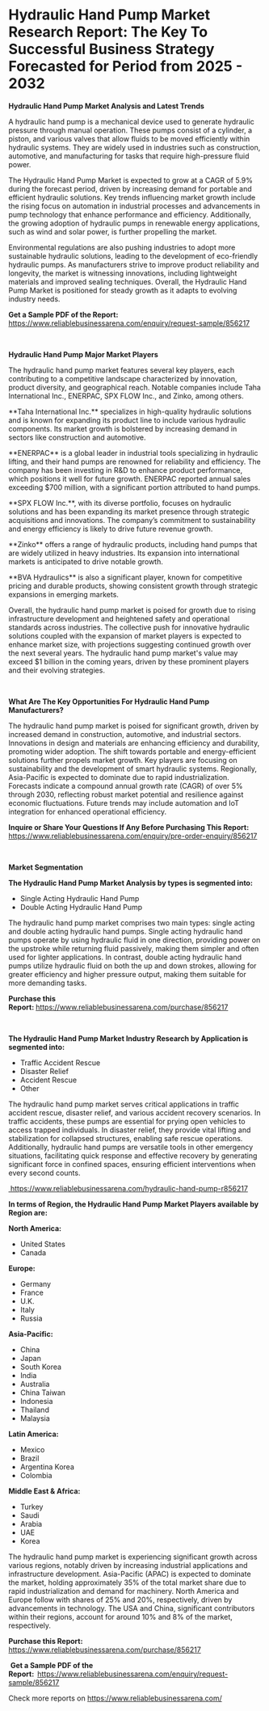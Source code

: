 <p><h1>Hydraulic Hand Pump Market Research Report: The Key To Successful Business Strategy Forecasted for Period from 2025 - 2032</h1></p><p><strong>Hydraulic Hand Pump Market Analysis and Latest Trends</strong></p>
<p><p>A hydraulic hand pump is a mechanical device used to generate hydraulic pressure through manual operation. These pumps consist of a cylinder, a piston, and various valves that allow fluids to be moved efficiently within hydraulic systems. They are widely used in industries such as construction, automotive, and manufacturing for tasks that require high-pressure fluid power.</p><p>The Hydraulic Hand Pump Market is expected to grow at a CAGR of 5.9% during the forecast period, driven by increasing demand for portable and efficient hydraulic solutions. Key trends influencing market growth include the rising focus on automation in industrial processes and advancements in pump technology that enhance performance and efficiency. Additionally, the growing adoption of hydraulic pumps in renewable energy applications, such as wind and solar power, is further propelling the market.</p><p>Environmental regulations are also pushing industries to adopt more sustainable hydraulic solutions, leading to the development of eco-friendly hydraulic pumps. As manufacturers strive to improve product reliability and longevity, the market is witnessing innovations, including lightweight materials and improved sealing techniques. Overall, the Hydraulic Hand Pump Market is positioned for steady growth as it adapts to evolving industry needs.</p></p>
<p><strong>Get a Sample PDF of the Report:&nbsp;</strong> <a href="https://www.reliablebusinessarena.com/enquiry/request-sample/856217?utm_campaign=3492&utm_medium=2&utm_source=Github&utm_content=ia&utm_term=08042025&utm_id=hydraulic-hand-pump">https://www.reliablebusinessarena.com/enquiry/request-sample/856217</a></p>
<p>&nbsp;</p>
<p><strong>Hydraulic Hand Pump Major Market Players</strong></p>
<p><p>The hydraulic hand pump market features several key players, each contributing to a competitive landscape characterized by innovation, product diversity, and geographical reach. Notable companies include Taha International Inc., ENERPAC, SPX FLOW Inc., and Zinko, among others.</p><p>**Taha International Inc.** specializes in high-quality hydraulic solutions and is known for expanding its product line to include various hydraulic components. Its market growth is bolstered by increasing demand in sectors like construction and automotive.</p><p>**ENERPAC** is a global leader in industrial tools specializing in hydraulic lifting, and their hand pumps are renowned for reliability and efficiency. The company has been investing in R&D to enhance product performance, which positions it well for future growth. ENERPAC reported annual sales exceeding $700 million, with a significant portion attributed to hand pumps.</p><p>**SPX FLOW Inc.**, with its diverse portfolio, focuses on hydraulic solutions and has been expanding its market presence through strategic acquisitions and innovations. The company’s commitment to sustainability and energy efficiency is likely to drive future revenue growth.</p><p>**Zinko** offers a range of hydraulic products, including hand pumps that are widely utilized in heavy industries. Its expansion into international markets is anticipated to drive notable growth.</p><p>**BVA Hydraulics** is also a significant player, known for competitive pricing and durable products, showing consistent growth through strategic expansions in emerging markets.</p><p>Overall, the hydraulic hand pump market is poised for growth due to rising infrastructure development and heightened safety and operational standards across industries. The collective push for innovative hydraulic solutions coupled with the expansion of market players is expected to enhance market size, with projections suggesting continued growth over the next several years. The hydraulic hand pump market's value may exceed $1 billion in the coming years, driven by these prominent players and their evolving strategies.</p></p>
<p>&nbsp;</p>
<p><strong>What Are The Key Opportunities For Hydraulic Hand Pump Manufacturers?</strong></p>
<p><p>The hydraulic hand pump market is poised for significant growth, driven by increased demand in construction, automotive, and industrial sectors. Innovations in design and materials are enhancing efficiency and durability, promoting wider adoption. The shift towards portable and energy-efficient solutions further propels market growth. Key players are focusing on sustainability and the development of smart hydraulic systems. Regionally, Asia-Pacific is expected to dominate due to rapid industrialization. Forecasts indicate a compound annual growth rate (CAGR) of over 5% through 2030, reflecting robust market potential and resilience against economic fluctuations. Future trends may include automation and IoT integration for enhanced operational efficiency.</p></p>
<p><strong>Inquire or Share Your Questions If Any Before Purchasing This Report:</strong> <a href="https://www.reliablebusinessarena.com/enquiry/pre-order-enquiry/856217?utm_campaign=3492&utm_medium=2&utm_source=Github&utm_content=ia&utm_term=08042025&utm_id=hydraulic-hand-pump">https://www.reliablebusinessarena.com/enquiry/pre-order-enquiry/856217</a></p>
<p>&nbsp;</p>
<p><strong>Market Segmentation</strong></p>
<p><strong>The Hydraulic Hand Pump Market Analysis by types is segmented into:</strong></p>
<p><ul><li>Single Acting Hydraulic Hand Pump</li><li>Double Acting Hydraulic Hand Pump</li></ul></p>
<p><p>The hydraulic hand pump market comprises two main types: single acting and double acting hydraulic hand pumps. Single acting hydraulic hand pumps operate by using hydraulic fluid in one direction, providing power on the upstroke while returning fluid passively, making them simpler and often used for lighter applications. In contrast, double acting hydraulic hand pumps utilize hydraulic fluid on both the up and down strokes, allowing for greater efficiency and higher pressure output, making them suitable for more demanding tasks.</p></p>
<p><strong>Purchase this Report:&nbsp;</strong><a href="https://www.reliablebusinessarena.com/purchase/856217?utm_campaign=3492&utm_medium=2&utm_source=Github&utm_content=ia&utm_term=08042025&utm_id=hydraulic-hand-pump">https://www.reliablebusinessarena.com/purchase/856217</a></p>
<p>&nbsp;</p>
<p><strong>The Hydraulic Hand Pump Market Industry Research by Application is segmented into:</strong></p>
<p><ul><li>Traffic Accident Rescue</li><li>Disaster Relief</li><li>Accident Rescue</li><li>Other</li></ul></p>
<p><p>The hydraulic hand pump market serves critical applications in traffic accident rescue, disaster relief, and various accident recovery scenarios. In traffic accidents, these pumps are essential for prying open vehicles to access trapped individuals. In disaster relief, they provide vital lifting and stabilization for collapsed structures, enabling safe rescue operations. Additionally, hydraulic hand pumps are versatile tools in other emergency situations, facilitating quick response and effective recovery by generating significant force in confined spaces, ensuring efficient interventions when every second counts.</p></p>
<p><a href="https://www.reliablebusinessarena.com/hydraulic-hand-pump-r856217?utm_campaign=3492&utm_medium=2&utm_source=Github&utm_content=ia&utm_term=08042025&utm_id=hydraulic-hand-pump">&nbsp;https://www.reliablebusinessarena.com/hydraulic-hand-pump-r856217</a></p>
<p><strong>In terms of Region, the Hydraulic Hand Pump Market Players available by Region are:</strong></p>
<p>
    <p> <strong> North America: </strong>
        <ul>
            <li>United States</li>
            <li>Canada</li>
        </ul>
        </p> 
    <p> <strong> Europe: </strong>
        <ul>
            <li>Germany</li>
            <li>France</li>
            <li>U.K.</li>
            <li>Italy</li>
            <li>Russia</li>
        </ul>
        </p> 
    <p> <strong> Asia-Pacific: </strong>
        <ul>
            <li>China</li>
            <li>Japan</li>
            <li>South Korea</li>
            <li>India</li>
            <li>Australia</li>
            <li>China Taiwan</li>
            <li>Indonesia</li>
            <li>Thailand</li>
            <li>Malaysia</li>
        </ul>
        </p> 
    <p> <strong> Latin America: </strong>
        <ul>
            <li>Mexico</li>
            <li>Brazil</li>
            <li>Argentina Korea</li>
            <li>Colombia</li>
        </ul>
        </p> 
    <p> <strong> Middle East & Africa: </strong>
        <ul>
            <li>Turkey</li>
            <li>Saudi</li>
            <li>Arabia</li>
            <li>UAE</li>
            <li>Korea</li>
        </ul>
    </p>
    </p>
<p><p>The hydraulic hand pump market is experiencing significant growth across various regions, notably driven by increasing industrial applications and infrastructure development. Asia-Pacific (APAC) is expected to dominate the market, holding approximately 35% of the total market share due to rapid industrialization and demand for machinery. North America and Europe follow with shares of 25% and 20%, respectively, driven by advancements in technology. The USA and China, significant contributors within their regions, account for around 10% and 8% of the market, respectively.</p></p>
<p><strong>Purchase this Report: </strong><a href="https://www.reliablebusinessarena.com/purchase/856217?utm_campaign=3492&utm_medium=2&utm_source=Github&utm_content=ia&utm_term=08042025&utm_id=hydraulic-hand-pump">https://www.reliablebusinessarena.com/purchase/856217</a></p>
<p>&nbsp;<strong>Get a Sample PDF of the Report:&nbsp;&nbsp;</strong><a href="https://www.reliablebusinessarena.com/enquiry/request-sample/856217?utm_campaign=3492&utm_medium=2&utm_source=Github&utm_content=ia&utm_term=08042025&utm_id=hydraulic-hand-pump">https://www.reliablebusinessarena.com/enquiry/request-sample/856217</a></p>
<p><strong></strong></p>
<p>Check more reports on <a href="https://www.reliablebusinessarena.com/?utm_campaign=3492&utm_medium=2&utm_source=Github&utm_content=ia&utm_term=08042025&utm_id=hydraulic-hand-pump">https://www.reliablebusinessarena.com/</a></p>